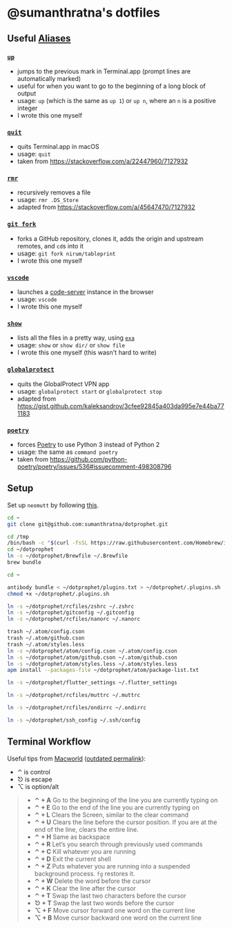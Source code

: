 # @sumanthratna's dotfiles

## Useful [Aliases](./aliases)

### [`up`](./aliases/up)

-   jumps to the previous mark in Terminal.app (prompt lines are automatically marked)
-   useful for when you want to go to the beginning of a long block of output
-   usage: `up` (which is the same as `up 1`) or `up n`, where an `n` is a positive integer
-   I wrote this one myself

### [`quit`](./aliases/quit)

-   quits Terminal.app in macOS
-   usage: `quit`
-   taken from <https://stackoverflow.com/a/22447960/7127932>

### [`rmr`](./aliases/rmr)

-   recursively removes a file
-   usage: `rmr .DS_Store`
-   adapted from <https://stackoverflow.com/a/45647470/7127932>

### [`git fork`](./aliases/git)

-   forks a GitHub repository, clones it, adds the origin and upstream remotes, and `cd`s into it
-   usage: `git fork nirum/tableprint`
-   I wrote this one myself

### [`vscode`](./aliases/vscode)

-   launches a [code-server](https://github.com/cdr/code-server) instance in the browser
-   usage: `vscode`
-   I wrote this one myself

### [`show`](./aliases/show)

-   lists all the files in a pretty way, using [`exa`](https://the.exa.website/)
-   usage: `show` or `show dir/` or `show file`
-   I wrote this one myself (this wasn't hard to write)

### [`globalprotect`](./aliases/globalprotect)

-   quits the GlobalProtect VPN app
-   usage: `globalprotect start` or `globalprotect stop`
-   adapted from <https://gist.github.com/kaleksandrov/3cfee92845a403da995e7e44ba771183>

### [`poetry`](./aliases/poetry)

-   forces [Poetry](https://python-poetry.org/) to use Python 3 instead of Python 2
-   usage: the same as `command poetry`
-   taken from <https://github.com/python-poetry/poetry/issues/536#issuecomment-498308796>

## Setup

Set up `neomutt` by following [this](https://unix.stackexchange.com/a/223088).

```zsh
cd ~
git clone git@github.com:sumanthratna/dotprophet.git

cd /tmp
/bin/bash -c "$(curl -fsSL https://raw.githubusercontent.com/Homebrew/install/master/install.sh)"
cd ~/dotprophet
ln -s ~/dotprophet/Brewfile ~/.Brewfile
brew bundle

cd ~

antibody bundle < ~/dotprophet/plugins.txt > ~/dotprophet/.plugins.sh
chmod +x ~/dotprophet/.plugins.sh

ln -s ~/dotprophet/rcfiles/zshrc ~/.zshrc
ln -s ~/dotprophet/gitconfig ~/.gitconfig
ln -s ~/dotprophet/rcfiles/nanorc ~/.nanorc

trash ~/.atom/config.cson
trash ~/.atom/github.cson
trash ~/.atom/styles.less
ln -s ~/dotprophet/atom/config.cson ~/.atom/config.cson
ln -s ~/dotprophet/atom/github.cson ~/.atom/github.cson
ln -s ~/dotprophet/atom/styles.less ~/.atom/styles.less
apm install --packages-file ~/dotprophet/atom/package-list.txt

ln -s ~/dotprophet/flutter_settings ~/.flutter_settings

ln -s ~/dotprophet/rcfiles/muttrc ~/.muttrc

ln -s ~/dotprophet/rcfiles/ondirrc ~/.ondirrc

ln -s ~/dotprophet/ssh_config ~/.ssh/config
```

## Terminal Workflow

Useful tips from [Macworld](http://hints.macworld.com/article.php?story=20140114080042155#comments) ([outdated permalink](http://hints.macworld.com/comment.php?mode=view&cid=132941)):

-   ⌃ is control
-   ⎋ is escape
-   ⌥ is option/alt

> -   **⌃ + A** Go to the beginning of the line you are currently typing on
> -   **⌃ + E** Go to the end of the line you are currently typing on
> -   **⌃ + L** Clears the Screen, similar to the clear command
> -   **⌃ + U** Clears the line before the cursor position. If you are at the end of the line, clears the entire line.
> -   **⌃ + H** Same as backspace
> -   **⌃ + R** Let’s you search through previously used commands
> -   **⌃ + C** Kill whatever you are running
> -   **⌃ + D** Exit the current shell
> -   **⌃ + Z** Puts whatever you are running into a suspended background process. `fg` restores it.
> -   **⌃ + W** Delete the word before the cursor
> -   **⌃ + K** Clear the line after the cursor
> -   **⌃ + T** Swap the last two characters before the cursor
> -   **⎋ + T** Swap the last two words before the cursor
> -   **⌥ + F** Move cursor forward one word on the current line
> -   **⌥ + B** Move cursor backward one word on the current line
